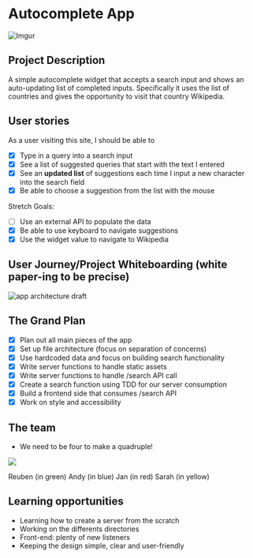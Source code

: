 # Autocomplete App
![Imgur](https://i.imgur.com/tLgSL0s.png)
## Project Description
A simple autocomplete widget that accepts a search input and shows an auto-updating list of completed inputs.
Specifically it uses the list of countries and gives the opportunity to visit that country Wikipedia.

## User stories 

As a user visiting this site, I should be able to
- [x] Type in a query into a search input
- [x] See a list of suggested queries that start with the text I entered
- [x] See an **updated list** of suggestions each time I input a new character into the search field
- [x] Be able to choose a suggestion from the list with the mouse

Stretch Goals:
- [ ] Use an external API to populate the data
- [x] Be able to use keyboard to navigate suggestions
- [x] Use the widget value to navigate to Wikipedia

## User Journey/Project Whiteboarding (white paper-ing to be precise)

![app architecture draft](https://i.imgur.com/yLF5mKH.jpg)

## The Grand Plan

- [x] Plan out all main pieces of the app
- [x] Set up file architecture (focus on separation of concerns)
- [x] Use hardcoded data and focus on building search functionality
- [x] Write server functions to handle static assets
- [x] Write server functions to handle /search API call
- [x] Create a search function using TDD for our server consumption
- [x] Build a frontend side that consumes /search API
- [x] Work on style and accessibility

## The team

- We need to be four to make a quadruple!

![](https://media.giphy.com/media/7J7lzuNFHfvqUd52hF/giphy.gif)

  Reuben (in green)
  Andy (in blue)
  Jan (in red)
  Sarah (in yellow)
  
## Learning opportunities

- Learning how to create a server from the scratch
- Working on the differents directories
- Front-end: plenty of new listeners 
- Keeping the design simple, clear and user-friendly
